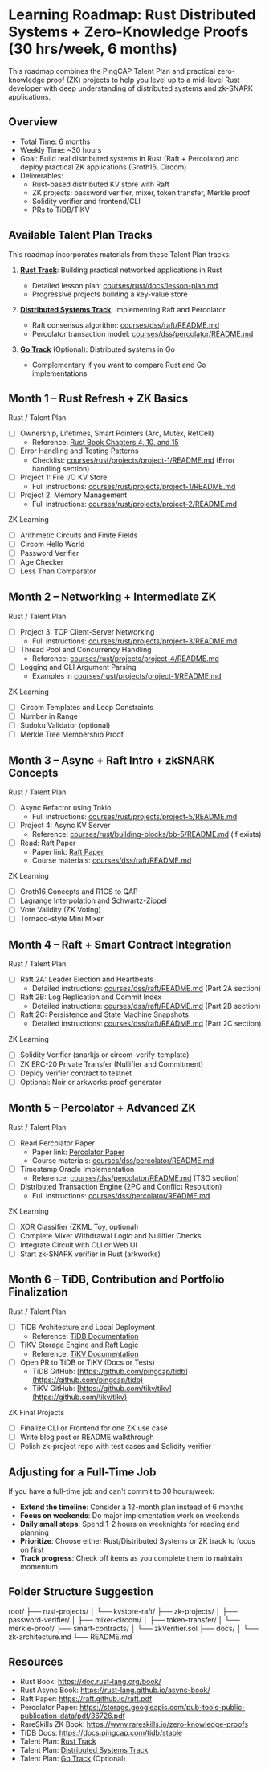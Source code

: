 # Learning Roadmap: Rust Distributed Systems + Zero-Knowledge Proofs (30 hrs/week, 6 months)

This roadmap combines the PingCAP Talent Plan and practical zero-knowledge proof (ZK) projects to help you level up to a mid-level Rust developer with deep understanding of distributed systems and zk-SNARK applications.

## Overview

- Total Time: 6 months
- Weekly Time: ~30 hours
- Goal: Build real distributed systems in Rust (Raft + Percolator) and deploy practical ZK applications (Groth16, Circom)
- Deliverables:
  - Rust-based distributed KV store with Raft
  - ZK projects: password verifier, mixer, token transfer, Merkle proof
  - Solidity verifier and frontend/CLI
  - PRs to TiDB/TiKV

## Available Talent Plan Tracks

This roadmap incorporates materials from these Talent Plan tracks:

1. **[Rust Track](./courses/rust/README.md)**: Building practical networked applications in Rust

   - Detailed lesson plan: [courses/rust/docs/lesson-plan.md](./courses/rust/docs/lesson-plan.md)
   - Progressive projects building a key-value store

2. **[Distributed Systems Track](./courses/dss/README.md)**: Implementing Raft and Percolator

   - Raft consensus algorithm: [courses/dss/raft/README.md](./courses/dss/raft/README.md)
   - Percolator transaction model: [courses/dss/percolator/README.md](./courses/dss/percolator/README.md)

3. **[Go Track](./tidb/README.md)** (Optional): Distributed systems in Go
   - Complementary if you want to compare Rust and Go implementations

## Month 1 – Rust Refresh + ZK Basics

Rust / Talent Plan

- [ ] Ownership, Lifetimes, Smart Pointers (Arc, Mutex, RefCell)
  - Reference: [Rust Book Chapters 4, 10, and 15](https://doc.rust-lang.org/book/)
- [ ] Error Handling and Testing Patterns
  - Checklist: [courses/rust/projects/project-1/README.md](./courses/rust/projects/project-1/README.md) (Error handling section)
- [ ] Project 1: File I/O KV Store
  - Full instructions: [courses/rust/projects/project-1/README.md](./courses/rust/projects/project-1/README.md)
- [ ] Project 2: Memory Management
  - Full instructions: [courses/rust/projects/project-2/README.md](./courses/rust/projects/project-2/README.md)

ZK Learning

- [ ] Arithmetic Circuits and Finite Fields
- [ ] Circom Hello World
- [ ] Password Verifier
- [ ] Age Checker
- [ ] Less Than Comparator

## Month 2 – Networking + Intermediate ZK

Rust / Talent Plan

- [ ] Project 3: TCP Client-Server Networking
  - Full instructions: [courses/rust/projects/project-3/README.md](./courses/rust/projects/project-3/README.md)
- [ ] Thread Pool and Concurrency Handling
  - Reference: [courses/rust/projects/project-4/README.md](./courses/rust/projects/project-4/README.md)
- [ ] Logging and CLI Argument Parsing
  - Examples in [courses/rust/projects/project-1/README.md](./courses/rust/projects/project-1/README.md)

ZK Learning

- [ ] Circom Templates and Loop Constraints
- [ ] Number in Range
- [ ] Sudoku Validator (optional)
- [ ] Merkle Tree Membership Proof

## Month 3 – Async + Raft Intro + zkSNARK Concepts

Rust / Talent Plan

- [ ] Async Refactor using Tokio
  - Full instructions: [courses/rust/projects/project-5/README.md](./courses/rust/projects/project-5/README.md)
- [ ] Project 4: Async KV Server
  - Reference: [courses/rust/building-blocks/bb-5/README.md](./courses/rust/building-blocks/bb-5/README.md) (if exists)
- [ ] Read: Raft Paper
  - Paper link: [Raft Paper](https://raft.github.io/raft.pdf)
  - Course materials: [courses/dss/raft/README.md](./courses/dss/raft/README.md)

ZK Learning

- [ ] Groth16 Concepts and R1CS to QAP
- [ ] Lagrange Interpolation and Schwartz-Zippel
- [ ] Vote Validity (ZK Voting)
- [ ] Tornado-style Mini Mixer

## Month 4 – Raft + Smart Contract Integration

Rust / Talent Plan

- [ ] Raft 2A: Leader Election and Heartbeats
  - Detailed instructions: [courses/dss/raft/README.md](./courses/dss/raft/README.md) (Part 2A section)
- [ ] Raft 2B: Log Replication and Commit Index
  - Detailed instructions: [courses/dss/raft/README.md](./courses/dss/raft/README.md) (Part 2B section)
- [ ] Raft 2C: Persistence and State Machine Snapshots
  - Detailed instructions: [courses/dss/raft/README.md](./courses/dss/raft/README.md) (Part 2C section)

ZK Learning

- [ ] Solidity Verifier (snarkjs or circom-verify-template)
- [ ] ZK ERC-20 Private Transfer (Nullifier and Commitment)
- [ ] Deploy verifier contract to testnet
- [ ] Optional: Noir or arkworks proof generator

## Month 5 – Percolator + Advanced ZK

Rust / Talent Plan

- [ ] Read Percolator Paper
  - Paper link: [Percolator Paper](https://storage.googleapis.com/pub-tools-public-publication-data/pdf/36726.pdf)
  - Course materials: [courses/dss/percolator/README.md](./courses/dss/percolator/README.md)
- [ ] Timestamp Oracle Implementation
  - Reference: [courses/dss/percolator/README.md](./courses/dss/percolator/README.md) (TSO section)
- [ ] Distributed Transaction Engine (2PC and Conflict Resolution)
  - Full instructions: [courses/dss/percolator/README.md](./courses/dss/percolator/README.md)

ZK Learning

- [ ] XOR Classifier (ZKML Toy, optional)
- [ ] Complete Mixer Withdrawal Logic and Nullifier Checks
- [ ] Integrate Circuit with CLI or Web UI
- [ ] Start zk-SNARK verifier in Rust (arkworks)

## Month 6 – TiDB, Contribution and Portfolio Finalization

Rust / Talent Plan

- [ ] TiDB Architecture and Local Deployment
  - Reference: [TiDB Documentation](https://docs.pingcap.com/tidb/stable/quick-start-with-tidb)
- [ ] TiKV Storage Engine and Raft Logic
  - Reference: [TiKV Documentation](https://tikv.org/docs/deep-dive/introduction/)
- [ ] Open PR to TiDB or TiKV (Docs or Tests)
  - TiDB GitHub: [https://github.com/pingcap/tidb](https://github.com/pingcap/tidb)
  - TiKV GitHub: [https://github.com/tikv/tikv](https://github.com/tikv/tikv)

ZK Final Projects

- [ ] Finalize CLI or Frontend for one ZK use case
- [ ] Write blog post or README walkthrough
- [ ] Polish zk-project repo with test cases and Solidity verifier

## Adjusting for a Full-Time Job

If you have a full-time job and can't commit to 30 hours/week:

- **Extend the timeline**: Consider a 12-month plan instead of 6 months
- **Focus on weekends**: Do major implementation work on weekends
- **Daily small steps**: Spend 1-2 hours on weeknights for reading and planning
- **Prioritize**: Choose either Rust/Distributed Systems or ZK track to focus on first
- **Track progress**: Check off items as you complete them to maintain momentum

## Folder Structure Suggestion

root/
├── rust-projects/
│ └── kvstore-raft/
├── zk-projects/
│ ├── password-verifier/
│ ├── mixer-circom/
│ ├── token-transfer/
│ └── merkle-proof/
├── smart-contracts/
│ └── zkVerifier.sol
├── docs/
│ └── zk-architecture.md
└── README.md

## Resources

- Rust Book: https://doc.rust-lang.org/book/
- Rust Async Book: https://rust-lang.github.io/async-book/
- Raft Paper: https://raft.github.io/raft.pdf
- Percolator Paper: https://storage.googleapis.com/pub-tools-public-publication-data/pdf/36726.pdf
- RareSkills ZK Book: https://www.rareskills.io/zero-knowledge-proofs
- TiDB Docs: https://docs.pingcap.com/tidb/stable
- Talent Plan: [Rust Track](./courses/rust/README.md)
- Talent Plan: [Distributed Systems Track](./courses/dss/README.md)
- Talent Plan: [Go Track](./tidb/README.md) (Optional)
